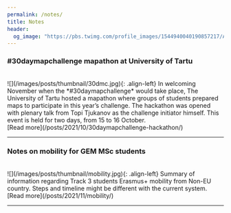 ```yaml
---
permalink: /notes/
title: Notes
header:
  og_image: "https://pbs.twimg.com/profile_images/1544940040190857217/Ai3FPEsP_400x400.jpg"
---
```

### #30daymapchallenge mapathon at University of Tartu
<br>
![](/images/posts/thumbnail/30dmc.jpg){: .align-left} In welcoming November when the *#30daymapchallenge* would take place, The University of Tartu hosted a mapathon where groups of students prepared maps to participate in this year’s challenge. The hackathon was opened with plenary talk from Topi Tjukanov as the challenge initiator himself. This event is held for two days, from 15 to 16 October.
<br>
[Read more](/posts/2021/10/30daymapchallenge-hackathon/)

<hr/>

### Notes on mobility for GEM MSc students
<br>
![](/images/posts/thumbnail/mobility.jpg){: .align-left} Summary of information regarding Track 3 students Erasmus+ mobility from Non-EU country. Steps and timeline might be different with the current system.
<br>
[Read more](/posts/2021/11/mobility/)

<hr/>
